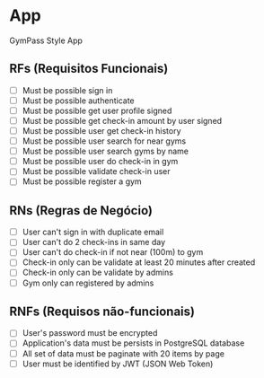 # App

GymPass Style App

## RFs (Requisitos Funcionais)

- [ ] Must be possible sign in
- [ ] Must be possible authenticate
- [ ] Must be possible get user profile signed
- [ ] Must be possible get check-in amount by user signed
- [ ] Must be possible user get check-in history
- [ ] Must be possible user search for near gyms
- [ ] Must be possible user search gyms by name
- [ ] Must be possible user do check-in in gym
- [ ] Must be possible validate check-in user
- [ ] Must be possible register a gym

## RNs (Regras de Negócio)

- [ ] User can't sign in with duplicate email
- [ ] User can't do 2 check-ins in same day
- [ ] User can't do check-in if not near (100m) to gym
- [ ] Check-in only can be validate at least 20 minutes after created
- [ ] Check-in only can be validate by admins
- [ ] Gym only can registered by admins

## RNFs (Requisos não-funcionais)

- [ ] User's password must be encrypted
- [ ] Application's data must be persists in PostgreSQL database
- [ ] All set of data must be paginate with 20 items by page
- [ ] User must be identified by JWT (JSON Web Token)
